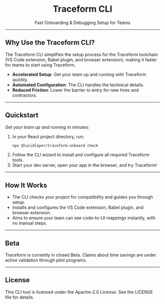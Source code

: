 <h1 align="center">Traceform CLI</h1>
<p align="center">Fast Onboarding & Debugging Setup for Teams</p>

---

## Why Use the Traceform CLI?

The Traceform CLI simplifies the setup process for the Traceform toolchain (VS Code extension, Babel plugin, and browser extension), making it faster for teams to start using Traceform.

- **Accelerated Setup**: Get your team up and running with Traceform quickly.
- **Automated Configuration**: The CLI handles the technical details.
- **Reduced Friction**: Lower the barrier to entry for new hires and contractors.

---

## Quickstart

*Get your team up and running in minutes:*

1. In your React project directory, run:
   ```bash
   npx @lucidlayer/traceform-onboard check
   ```
2. Follow the CLI wizard to install and configure all required Traceform tools.
3. Start your dev server, open your app in the browser, and try Traceform!

---

## How It Works

- The CLI checks your project for compatibility and guides you through setup.
- Installs and configures the VS Code extension, Babel plugin, and browser extension.
- Aims to ensure your team can see code-to-UI mappings instantly, with no manual steps.

---

## Beta

Traceform is currently in closed Beta. Claims about time savings are under active validation through pilot programs.

---

## License

This CLI tool is licensed under the Apache-2.0 License. See the LICENSE file for details.

